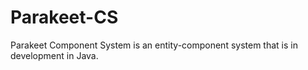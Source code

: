 # Parakeet-CS
Parakeet Component System is an entity-component system that is in development in Java.
